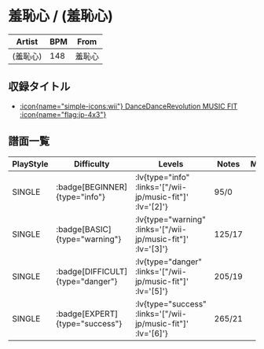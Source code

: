# 羞恥心 / (羞恥心)

|Artist|BPM|From|
|------|---|----|
|(羞恥心)|148|羞恥心|

## 収録タイトル

- [ :icon{name="simple-icons:wii"} DanceDanceRevolution MUSIC FIT :icon{name="flag:jp-4x3"} ](/wii-jp/music-fit)

## 譜面一覧

|PlayStyle|Difficulty|Levels|Notes|Movie|
|---------|----------|------|-----|-----|
|SINGLE| :badge[BEGINNER]{type="info"} | :lv{type="info" :links='["/wii-jp/music-fit"]' :lv='[2]'} |95/0||
|SINGLE| :badge[BASIC]{type="warning"} | :lv{type="warning" :links='["/wii-jp/music-fit"]' :lv='[3]'} |125/17||
|SINGLE| :badge[DIFFICULT]{type="danger"} | :lv{type="danger" :links='["/wii-jp/music-fit"]' :lv='[5]'} |205/19||
|SINGLE| :badge[EXPERT]{type="success"} | :lv{type="success" :links='["/wii-jp/music-fit"]' :lv='[6]'} |265/21||
